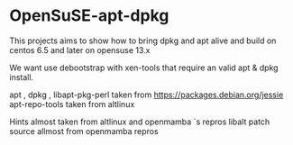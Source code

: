OpenSuSE-apt-dpkg
=================


This projects aims to show how to bring dpkg and apt alive 
and build on centos 6.5 and later on opensuse 13.x

We want use debootstrap with xen-tools that require an valid apt & dpkg install.

apt , dpkg , libapt-pkg-perl taken from https://packages.debian.org/jessie
apt-repo-tools taken from altlinux

Hints almost taken from altlinux and openmamba ´s repros
libalt patch source allmost from openmamba repros






